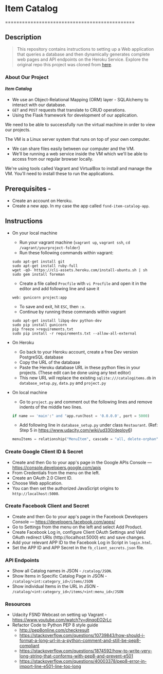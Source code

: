 # Item Catalog
==============================================

## Description

> This repository contains instructions to setting up a Web application that queries a database and then dynamically generates complete web pages and API endpoints on the Heroku Service.
> Explore the original repo this project was cloned from [here](https://github.com/Christianq010/fsnd_Item-Catalog).

### About Our Project

#### *Item Catalog*
* We use an Object-Relational Mapping (ORM) layer - SQLAlchemy to interact with our database.
* `GET` and `POST` requests that translate to CRUD operations.
* Using the Flask framework for development of our application.

We need to be able to successfully run the virtual machine in order to view our projects.

The VM is a Linux server system that runs on top of your own computer.
* We can share files easily between our computer and the VM.
* We'll be running a web service inside the VM which we'll be able to access from our regular browser locally.

We're using tools called Vagrant and VirtualBox to install and manage the VM. You'll need to install these to run the applications.

## Prerequisites -
* Create an account on Heroku.
* Create a new app. In my case the app called `fsnd-item-catalog-app`.

## Instructions
* On your local machine
  * Run your vagrant machine (`vagrant up`, `vagrant ssh`, `cd /vagrant/yourproject-folder`)
  * Run these following commands within vagrant:
  ``` 
  sudo apt-get install git
  sudo apt-get install ruby-full
  wget -qO- https://cli-assets.heroku.com/install-ubuntu.sh | sh
  sudo gem install foreman
  ```
  * Create a file called `Procfile` with `vi Procfile` and open it in the editor and add following line and save it
  ```
  web: gunicorn project:app
  ```
  * To save and exit, hit `ESC`, then `:x`.
  * Continue by running these commands within vagrant 
  ```
  sudo apt-get install libpq-dev python-dev
  sudo pip install gunicorn
  pip freeze >requirements.txt
  sudo pip install -r requirements.txt --allow-all-external
  ```

* On Heroku
  * Go back to your Heroku account, create a free Dev version PostgreSQL database
  * Copy the URL of the database
  * Paste the Heroku database URL in these python files in your projects. (These edit can be done using any   text editor)
  * This new URL will replace the existing `sqlite:///catalogitems.db` in `database_setup.py`, `data.py` and `project.py`

* On local machine
  * Go to `project.py` and comment out the following lines and remove indents of the middle two lines.
  ```python
  if name == 'main':" and "app.run(host = '0.0.0.0', port = 5000)
  ```
  * Add following line in `database_setup.py` under class `Restaurant`. (Ref: Step 5 in https://www.udacity.com/wiki/ud330/deploy6)
  ```python
  menuItems = relationship("MenuItem", cascade = "all, delete-orphan")
  ```

### Create Google Client ID & Secret
* Create and then Go to your app's page in the Google APIs Console — https://console.developers.google.com/apis
* From Credentials from the menu on the left.
* Create an OAuth 2.0 Client ID.
* Choose Web application.
* You can then set the authorized JavaScript origins to `http://localhost:5000`.

### Create Facebook Client and Secret
* Create and then Go to your app's page in the Facebook Developers Console — https://developers.facebook.com/apps/
* Go to Settings from the menu on the left and select Add Product.
* Create Facebook Log in, configure Client OAuth Settings and Valid OAuth redirect URIs (http://localhost:5000) etc and save changes.
* Add your relevant APP ID to the Facebook Log in Script in `login.html`.
* Set the APP ID and APP Secret in the `fb_client_secrets.json` file.

### API Endpoints
* Show all Catalog names in JSON - `/catalog/JSON`.
* Show Items in Specific Catalog Page in JSON - `/catalog/<int:category_id>/items/JSON`
* Show individual Items in the URL in JSON - `/catalog/<int:category_id>/items/<int:menu_id>/JSON`


### Resources
* Udacity FSND Webcast on setting up Vagrant - https://www.youtube.com/watch?v=djnqoEO2rLc
* Refactor Code to Python PEP 8 style guide
  * http://pep8online.com/checkresult
  * https://stackoverflow.com/questions/10739843/how-should-i-format-a-long-url-in-a-python-comment-and-still-be-pep8-compliant
  * https://stackoverflow.com/questions/1874592/how-to-write-very-long-string-that-conforms-with-pep8-and-prevent-e501
  * https://stackoverflow.com/questions/40003378/pep8-error-in-import-line-e501-line-too-long
